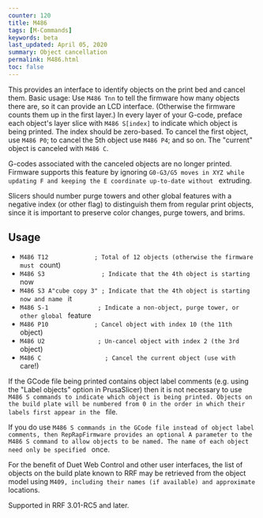 ```yaml
---
counter: 120
title: M486
tags: [M-Commands] 
keywords: beta 
last_updated: April 05, 2020 
summary: Object cancellation 
permalink: M486.html
toc: false 
---
```



This provides an interface to identify objects on the print bed and cancel them. Basic usage: Use `M486 Tnn` to tell the firmware how many objects there are, so it can provide an LCD interface. (Otherwise the firmware counts them up in the first layer.) In every layer of your G-code, preface each object's layer slice with `M486 S[index]` to indicate which object is being printed. The index should be zero-based. To cancel the first object, use `M486 P0`; to cancel the 5th object use `M486 P4`; and so on. The "current" object is canceled with `M486 C`.

G-codes associated with the canceled objects are no longer printed. Firmware supports this feature by ignoring ` G0-G3/G5 moves in XYZ while updating F and keeping the E coordinate up-to-date without  ` extruding.

Slicers should number purge towers and other global features with a negative index (or other flag) to distinguish them from regular print objects, since it is important to preserve color changes, purge towers, and brims.

## Usage

* ` M486 T12             ; Total of 12 objects (otherwise the firmware must  ` count)
* ` M486 S3                ; Indicate that the 4th object is starting  ` now
* ` M486 S3 A"cube copy 3" ; Indicate that the 4th object is starting now and name  ` it
* ` M486 S-1              ; Indicate a non-object, purge tower, or other global  ` feature
* ` M486 P10             ; Cancel object with index 10 (the 11th  ` object)
* ` M486 U2               ; Un-cancel object with index 2 (the 3rd  ` object)
* ` M486 C                  ; Cancel the current object (use with  ` care!)

If the GCode file being printed contains object label comments (e.g. using the "Label objects" option in PrusaSlicer) then it is not necessary to use ` M486 S commands to indicate which object is being printed. Objects on the build plate will be numbered from 0 in the order in which their labels first appear in the  ` file.

If you do use ` M486 S commands in the GCode file instead of object label comments, then RepRapFirmware provides an optional A parameter to the M486 S command to allow objects to be named. The name of each object need only be specified  ` once.

For the benefit of Duet Web Control and other user interfaces, the list of objects on the build plate known to RRF may be retrieved from the object model using ` M409, including their names (if available) and approximate  ` locations.

Supported in RRF 3.01-RC5 and later.

